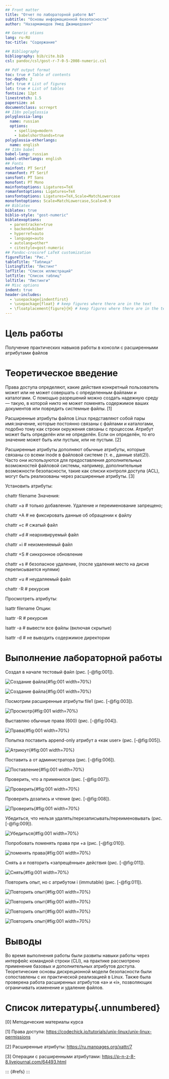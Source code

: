 ```yaml
---
## Front matter
title: "Отчет по лабораторной работе №4"
subtitle: "Основы информационной безопасности"
author: "Назармамадов Умед Джамшедович"

## Generic otions
lang: ru-RU
toc-title: "Содержание"

## Bibliography
bibliography: bib/cite.bib
csl: pandoc/csl/gost-r-7-0-5-2008-numeric.csl

## Pdf output format
toc: true # Table of contents
toc-depth: 2
lof: true # List of figures
lot: true # List of tables
fontsize: 12pt
linestretch: 1.5
papersize: a4
documentclass: scrreprt
## I18n polyglossia
polyglossia-lang:
  name: russian
  options:
	- spelling=modern
	- babelshorthands=true
polyglossia-otherlangs:
  name: english
## I18n babel
babel-lang: russian
babel-otherlangs: english
## Fonts
mainfont: PT Serif
romanfont: PT Serif
sansfont: PT Sans
monofont: PT Mono
mainfontoptions: Ligatures=TeX
romanfontoptions: Ligatures=TeX
sansfontoptions: Ligatures=TeX,Scale=MatchLowercase
monofontoptions: Scale=MatchLowercase,Scale=0.9
## Biblatex
biblatex: true
biblio-style: "gost-numeric"
biblatexoptions:
  - parentracker=true
  - backend=biber
  - hyperref=auto
  - language=auto
  - autolang=other*
  - citestyle=gost-numeric
## Pandoc-crossref LaTeX customization
figureTitle: "Рис."
tableTitle: "Таблица"
listingTitle: "Листинг"
lofTitle: "Список иллюстраций"
lotTitle: "Список таблиц"
lolTitle: "Листинги"
## Misc options
indent: true
header-includes:
  - \usepackage{indentfirst}
  - \usepackage{float} # keep figures where there are in the text
  - \floatplacement{figure}{H} # keep figures where there are in the text
---
```


# Цель работы

Получение практических навыков работы в консоли с расширенными атрибутами файлов

# Теоретическое введение

Права доступа определяют, какие действия конкретный пользователь может или не может совершать с определенным файлами и каталогами. С помощью разрешений можно создать надежную среду — такую, в которой никто не может поменять содержимое ваших документов или повредить системные файлы. [1]

Расширенные атрибуты файлов Linux представляют собой пары имя:значение, которые постоянно связаны с файлами и каталогами, подобно тому как строки окружения связаны с процессом. Атрибут может быть определён или не определён. Если он определён, то его значение может быть или пустым, или не пустым. [2]

Расширенные атрибуты дополняют обычные атрибуты, которые связаны со всеми inode в файловой системе (т. е., данные stat(2)). Часто они используются для предоставления дополнительных возможностей файловой системы, например, дополнительные возможности безопасности, такие как списки контроля доступа (ACL), могут быть реализованы через расширенные атрибуты. [3]

Установить атрибуты:

chattr filename
Значения:

chattr +a # только добавление. Удаление и переименование запрещено;

chattr +A # не фиксировать данные об обращении к файлу

chattr +c # сжатый файл

chattr +d # неархивируемый файл

chattr +i # неизменяемый файл

chattr +S # синхронное обновление

chattr +s # безопасное удаление, (после удаления место на диске переписывается нулями)

chattr +u # неудаляемый файл

chattr -R # рекурсия

Просмотреть атрибуты:

lsattr filename
Опции:

lsattr -R # рекурсия

lsattr -a # вывести все файлы (включая скрытые)

lsattr -d # не выводить содержимое директории

# Выполнение лабораторной работы

Создал в начале тестовый файл (рис. [-@fig:001]).

![Создание файла](image/1.png){#fig:001 width=70%}

![Создание файла](image/2.png){#fig:001 width=70%}

Посмотрим расширенные атрибуты file1 (рис. [-@fig:003]).

![Просмотр](image/3.png){#fig:001 width=70%}

Выставляю обычные права (600) (рис. [-@fig:004]).

![Права](image/4.png){#fig:001 width=70%}

Попытка поставить append-only атрибут a «как user» (рис. [-@fig:005]).

![Атриюут](image/5.png){#fig:001 width=70%}

Поставить a от администратора (рис. [-@fig:006]).

![Поставление](image/6.png){#fig:001 width=70%}

Проверить, что a применился (рис. [-@fig:007]).

![Проверить](image/7.png){#fig:001 width=70%}

Проверить дозапись и чтение (рис. [-@fig:008]).

![Проверить](image/8.png){#fig:001 width=70%}

Убедиться, что нельзя удалять/перезаписывать/переименовывать (рис. [-@fig:009]).

![Убедиться](image/9.png){#fig:001 width=70%}

Попробовать поменять права при +a (рис. [-@fig:010]).

![поменять права](image/10.png){#fig:001 width=70%}

Снять a и повторить «запрещённые» действия (рис. [-@fig:011]).

![Снять](image/11.png){#fig:001 width=70%}

Повторить опыт, но с атрибутом i (immutable) (рис. [-@fig:011]).

![Повторить опыт](image/12.png){#fig:001 width=70%}

![Повторить опыт](image/13.png){#fig:001 width=70%}

![Повторить опыт](image/14.png){#fig:001 width=70%}

![Повторить опыт](image/15.png){#fig:001 width=70%}

# Выводы

Во время выполнения работы были развиты навыки работы через интерфейс командной строки (CLI), на практике рассмотрено применение базовых и дополнительных атрибутов доступа. Теоретические основы дискреционной модели безопасности были сопоставлены с их практической реализацией в Linux. Также была проверена работа расширенных атрибутов «a» и «i», позволяющих ограничивать изменение и удаление файлов.

# Список литературы{.unnumbered}

[0] Методические материалы курса

[1] Права доступа: https://codechick.io/tutorials/unix-linux/unix-linux-permissions

[2] Расширенные атрибуты: https://ru.manpages.org/xattr/7

[3] Операции с расширенными атрибутами: https://p-n-z-8-8.livejournal.com/64493.html


::: {#refs}
:::

